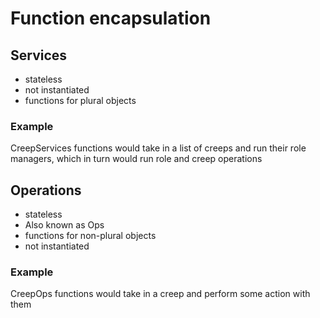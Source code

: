 # Function encapsulation

## Services
- stateless
- not instantiated
- functions for plural objects

### Example

CreepServices functions would take in a list of creeps and run their role managers, which in turn would run role and creep operations

## Operations
- stateless
- Also known as Ops
- functions for non-plural objects
- not instantiated

### Example

CreepOps functions would take in a creep and perform some action with them